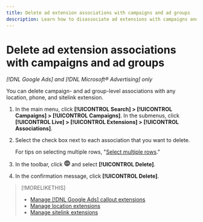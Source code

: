 ```yaml
---
title: Delete ad extension associations with campaigns and ad groups
description: Learn how to disassociate ad extensions with campaigns and ad groups.
---
```

# Delete ad extension associations with campaigns and ad groups

*[!DNL Google Ads] and [!DNL Microsoft® Advertising] only*

You can delete campaign- and ad group-level associations with any location, phone, and sitelink extension.

1. In the main menu, click **[!UICONTROL Search] > [!UICONTROL Campaigns] > [!UICONTROL Campaigns]**. In the submenus, click **[!UICONTROL Live] > [!UICONTROL Extensions] > [!UICONTROL Associations]**.

1. Select the check box next to each association that you want to delete.

   For tips on selecting multiple rows, "[Select multiple rows](/help/search-social-commerce/common-tasks/navigation-editing-selection/multiple-rows-select.md)."

1. In the toolbar, click ![More](/help/search-social-commerce/assets/more.png "More") and select **[!UICONTROL Delete]**.

1. In the confirmation message, click **[!UICONTROL Delete]**.

>[!MORELIKETHIS]
>
>* [Manage [!DNL Google Ads] callout extensions](/help/search-social-commerce/campaign-management/campaigns/callout-extension-manage.md)
>* [Manage location extensions](location-extension-manage.md)
>* [Manage sitelink extensions](sitelink-extension-manage.md)
